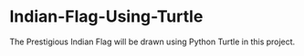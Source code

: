 # Indian-Flag-Using-Turtle

The Prestigious Indian Flag will be drawn using Python Turtle in this project.
